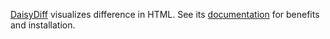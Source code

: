 <!-- When visiting this page at https://github.com/DaisyDiff/DaisyDiff.github.io, relative link './' wouldn't resolve to index.md but it would resolve to https://github.com/DaisyDiff/DaisyDiff.github.io/blob/master, which didn't work. Therefore this page has to link to index.md by a full URL http://DaisyDiff.github.io/ -->

[DaisyDiff](http://daisydiff.github.io/) visualizes difference in HTML. See its [documentation](http://daisydiff.github.io/) for benefits and installation.